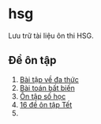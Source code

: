 # hsg
Lưu trữ tài liệu ôn thi HSG.
## Đề ôn tập
1. [Bài tập về đa thức](https://app.box.com/s/9bdyrwe9gawf8hdequtzntrlb4oytoxi)
2. [Bài toán bất biến](https://app.box.com/s/q9wvksgq4apscm0zwjiwk6702u35se3r)
3. [Ôn tập số học](https://app.box.com/s/eeefpfkywq2o6r1ucn98utz98c7bhy8r)
4. [16 đề ôn tập Tết](https://app.box.com/s/ngihmgu02di1o2kbe7r8y4psldc7bhvw)
5. 
